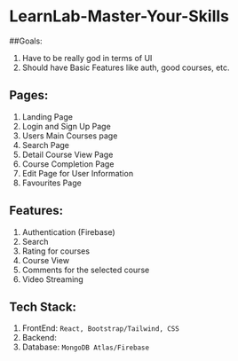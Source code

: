 # LearnLab-Master-Your-Skills

##Goals:
1. Have to be really god in terms of UI
2. Should have Basic Features like auth, good courses, etc.

## Pages:
1. Landing Page 
2. Login and Sign Up Page
3. Users Main Courses page  
4. Search Page 
5. Detail Course View Page
6. Course Completion Page 
7. Edit Page for User Information
8. Favourites Page


## Features:
1. Authentication (Firebase)
2. Search 
3. Rating for courses 
4. Course View 
5. Comments for the selected course 
6. Video Streaming


## Tech Stack:

1. FrontEnd: `React, Bootstrap/Tailwind, CSS`
2. Backend: 
3. Database: `MongoDB Atlas/Firebase`



